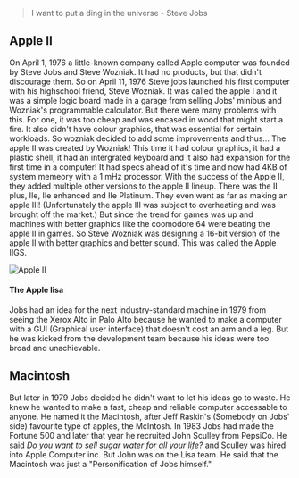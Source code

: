  > I want to put a ding in the universe - Steve Jobs

## Apple II
On April 1, 1976 a little-known company called Apple computer was founded by Steve Jobs and Steve Wozniak. It had no products, but that didn't discourage them. So on April 11, 1976 Steve jobs launched his first computer with his highschool friend, Steve Wozniak. It was called the apple I and it was a simple logic board made in a garage from selling Jobs' minibus and Wozniak's programmable calculator. But there were many problems with this. For one, it was too cheap and was encased in wood that might start a fire. It also didn't have colour graphics, that was essential for certain workloads. So wozniak decided to add some improvements and thus... The apple II was created by Wozniak! This time it had colour graphics, it had a plastic shell, it had an intergrated keyboard and it also had expansion for the first time in a computer! It had specs ahead of it's time and now had 4KB of system memeory with a 1 mHz processor. With the success of the Apple II, they added multiple other versions to the apple II lineup. There was the II plus, IIe, IIe enhanced and IIe Platinum. They even went as far as making an apple III! (Unfortunately the apple III was subject to overheating and was brought off the market.) But since the trend for games was up and machines with better graphics like the coomodore 64 were beating the apple II in games. So Steve Wozniak was designing a 16-bit version of the apple II with better graphics and better sound. This was called the Apple IIGS.

![Apple II](https://photos5.appleinsider.com/gallery/35247-93685-000-lead-Apple-II-xl.jpg)

#### The Apple lisa
Jobs had an idea for the next industry-standard machine in 1979 from seeing the Xerox Alto in Palo Alto because he wanted to make a computer with a GUI (Graphical user interface) that doesn't cost an arm and a leg. But he was kicked from the development team because his ideas were too broad and unachievable. 

## Macintosh
But later in 1979 Jobs decided he didn't want to let his ideas go to waste. He knew he wanted to make a fast, cheap and reliable computer accessable to anyone. He named it the Macintosh, after Jeff Raskin's (Somebody on Jobs' side) favourite type of apples, the McIntosh. In 1983 Jobs had made the Fortune 500 and later that year he recruited John Sculley from PepsiCo. He said *Do you want to sell sugar water for all your life?* and Sculley was hired into Apple Computer inc. But John was on the Lisa team. He said that the Macintosh was just a "Personification of Jobs himself."
